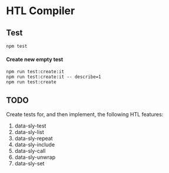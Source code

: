 # HTL Compiler

## Test

```
npm test
```

#### Create new empty test

```
npm run test:create:it
npm run test:create:it -- describe=1
npm run test:create
```

## TODO

Create tests for, and then implement, the following HTL features:

1. data-sly-test
1. data-sly-list
1. data-sly-repeat
1. data-sly-include
1. data-sly-call
1. data-sly-unwrap
1. data-sly-set
